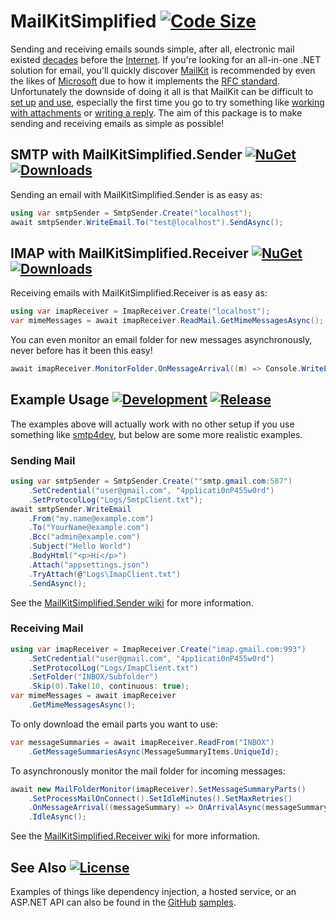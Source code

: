 # MailKitSimplified [![Code Size](https://img.shields.io/github/languages/code-size/danzuep/MailKitSimplified)](https://github.com/danzuep/MailKitSimplified)

Sending and receiving emails sounds simple, after all, electronic mail existed [decades](https://en.wikipedia.org/wiki/History_of_email) before the [Internet](https://en.wikipedia.org/wiki/History_of_the_Internet). If you're looking for an all-in-one .NET solution for email, you'll quickly discover [MailKit](https://github.com/jstedfast/MailKit) is recommended by even the likes of [Microsoft](https://learn.microsoft.com/en-us/dotnet/api/system.net.mail.smtpclient?view=net-6.0#remarks) due to how it implements the [RFC standard](https://www.rfc-editor.org/rfc/rfc2822). Unfortunately the downside of doing it all is that MailKit can be difficult to [set up](https://github.com/jstedfast/MailKit#using-mailkit) [and use](https://github.com/jstedfast/MimeKit/blob/master/FAQ.md#messages-1), especially the first time you go to try something like [working with attachments](https://github.com/jstedfast/MimeKit/blob/master/FAQ.md#q-how-do-i-tell-if-a-message-has-attachments) or [writing a reply](https://github.com/jstedfast/MimeKit/blob/master/FAQ.md#q-how-do-i-reply-to-a-message). The aim of this package is to make sending and receiving emails as simple as possible!

## SMTP with MailKitSimplified.Sender [![NuGet](https://img.shields.io/nuget/v/MailKitSimplified.Sender.svg)](https://nuget.org/packages/MailKitSimplified.Sender) [![Downloads](https://img.shields.io/nuget/dt/MailKitSimplified.Sender.svg?style=flat-square)](https://www.nuget.org/packages/MailKitSimplified.Sender)

Sending an email with MailKitSimplified.Sender is as easy as:

```csharp
using var smtpSender = SmtpSender.Create("localhost");
await smtpSender.WriteEmail.To("test@localhost").SendAsync();
```

## IMAP with MailKitSimplified.Receiver [![NuGet](https://img.shields.io/nuget/v/MailKitSimplified.Receiver.svg)](https://nuget.org/packages/MailKitSimplified.Receiver) [![Downloads](https://img.shields.io/nuget/dt/MailKitSimplified.Receiver.svg?style=flat-square)](https://www.nuget.org/packages/MailKitSimplified.Receiver)

Receiving emails with MailKitSimplified.Receiver is as easy as:

```csharp
using var imapReceiver = ImapReceiver.Create("localhost");
var mimeMessages = await imapReceiver.ReadMail.GetMimeMessagesAsync();
```

You can even monitor an email folder for new messages asynchronously, never before has it been this easy!

```csharp
await imapReceiver.MonitorFolder.OnMessageArrival((m) => Console.WriteLine(m.UniqueId)).IdleAsync();
```

## Example Usage [![Development](https://github.com/danzuep/MailKitSimplified/actions/workflows/development.yml/badge.svg)](https://github.com/danzuep/MailKitSimplified/actions/workflows/development.yml) [![Release](https://github.com/danzuep/MailKitSimplified/actions/workflows/release.yml/badge.svg)](https://github.com/danzuep/MailKitSimplified/actions/workflows/release.yml)

The examples above will actually work with no other setup if you use something like [smtp4dev](https://github.com/rnwood/smtp4dev), but below are some more realistic examples.

### Sending Mail

```csharp
using var smtpSender = SmtpSender.Create(""smtp.gmail.com:587")
    .SetCredential("user@gmail.com", "4pp1icati0nP455w0rd")
    .SetProtocolLog("Logs/SmtpClient.txt");
await smtpSender.WriteEmail
    .From("my.name@example.com")
    .To("YourName@example.com")
    .Bcc("admin@example.com")
    .Subject("Hello World")
    .BodyHtml("<p>Hi</p>")
    .Attach("appsettings.json")
    .TryAttach(@"Logs\ImapClient.txt")
    .SendAsync();
```

See the [MailKitSimplified.Sender wiki](https://github.com/danzuep/MailKitSimplified/wiki/Sender) for more information.

### Receiving Mail

```csharp
using var imapReceiver = ImapReceiver.Create("imap.gmail.com:993")
    .SetCredential("user@gmail.com", "4pp1icati0nP455w0rd")
    .SetProtocolLog("Logs/ImapClient.txt")
    .SetFolder("INBOX/Subfolder")
    .Skip(0).Take(10, continuous: true);
var mimeMessages = await imapReceiver
    .GetMimeMessagesAsync();
```

To only download the email parts you want to use:

```csharp
var messageSummaries = await imapReceiver.ReadFrom("INBOX")
    .GetMessageSummariesAsync(MessageSummaryItems.UniqueId);
```

To asynchronously monitor the mail folder for incoming messages:

```csharp
await new MailFolderMonitor(imapReceiver).SetMessageSummaryParts()
    .SetProcessMailOnConnect().SetIdleMinutes().SetMaxRetries()
    .OnMessageArrival((messageSummary) => OnArrivalAsync(messageSummary))
    .IdleAsync();
```

See the [MailKitSimplified.Receiver wiki](https://github.com/danzuep/MailKitSimplified/wiki/Receiver) for more information.

## See Also [![License](https://img.shields.io/github/license/danzuep/MailKitSimplified)](https://github.com/danzuep/MailKitSimplified)

Examples of things like dependency injection, a hosted service, or an ASP.NET API can also be found in the [GitHub](https://github.com/danzuep/MailKitSimplified) [samples](https://github.com/danzuep/MailKitSimplified/tree/main/samples).
